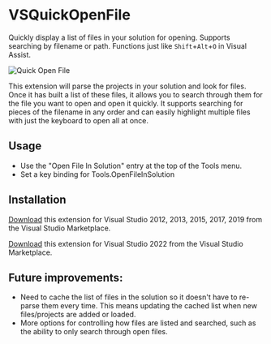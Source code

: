 # VSQuickOpenFile

Quickly display a list of files in your solution for opening. Supports searching by filename or path. Functions just like `Shift`+`Alt`+`O` in Visual Assist.

![Quick Open File](SharedContent/openfileinsolution.png?raw=true "Quick Open File")

This extension will parse the projects in your solution and look for files. Once it has built a list of these files, it allows you to search through them for the file you want to open and open it quickly. It supports searching for pieces of the filename in any order and can easily highlight multiple files with just the keyboard to open all at once.

## Usage
- Use the "Open File In Solution" entry at the top of the Tools menu.
- Set a key binding for Tools.OpenFileInSolution 

## Installation
[Download](https://marketplace.visualstudio.com/items?itemName=PerniciousGames.OpenFileInSolution) this extension for Visual Studio 2012, 2013, 2015, 2017, 2019 from the Visual Studio Marketplace.

[Download](https://marketplace.visualstudio.com/items?itemName=PerniciousGames.OpenFileInSolution2022) this extension for Visual Studio 2022 from the Visual Studio Marketplace.

## Future improvements:
- Need to cache the list of files in the solution so it doesn't have to re-parse them every time. This means updating the cached list when new files/projects are added or loaded.
- More options for controlling how files are listed and searched, such as the ability to only search through open files. 

